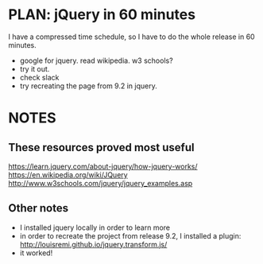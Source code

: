 
# PLAN: jQuery in 60 minutes
I have a compressed time schedule, so I have to do the whole release in 60 minutes.
- google for jquery. read wikipedia. w3 schools?
- try it out.
- check slack
- try recreating the page from 9.2 in jquery.

# NOTES

## These resources proved most useful
https://learn.jquery.com/about-jquery/how-jquery-works/
https://en.wikipedia.org/wiki/JQuery
http://www.w3schools.com/jquery/jquery_examples.asp

## Other notes
- I installed jquery locally in order to learn more
- in order to recreate the project from release 9.2, I installed a plugin: http://louisremi.github.io/jquery.transform.js/
- it worked!

